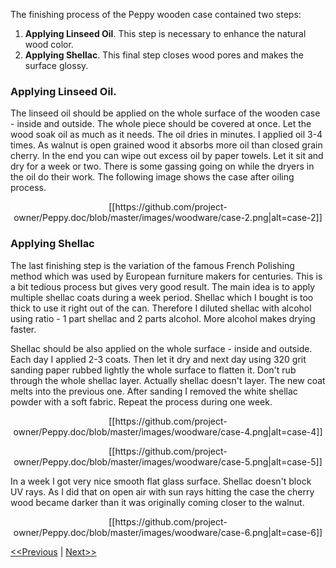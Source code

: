 The finishing process of the Peppy wooden case contained two steps:

1. **Applying Linseed Oil**. This step is necessary to enhance the natural wood color. 
2. **Applying Shellac**. This final step closes wood pores and makes the surface glossy.

### Applying Linseed Oil.
The linseed oil should be applied on the whole surface of the wooden case - inside and outside. The whole piece should be covered at once. Let the wood soak oil as much as it needs. The oil dries in minutes. I applied oil 3-4 times. As walnut is open grained wood it absorbs more oil than closed grain cherry. In the end you can wipe out excess oil by paper towels. Let it sit and dry for a week or two. There is some gassing going on while the dryers in the oil do their work. The following image shows the case after oiling process. 
<p align="center">
[[https://github.com/project-owner/Peppy.doc/blob/master/images/woodware/case-2.png|alt=case-2]]
</p>

### Applying Shellac
The last finishing step is the variation of the famous French Polishing method which was used by European furniture makers for centuries. This is a bit tedious process but gives very good result. The main idea is to apply multiple shellac coats during a week period. Shellac which I bought is too thick to use it right out of the can. Therefore I diluted shellac with alcohol using ratio - 1 part shellac and 2 parts alcohol. More alcohol makes drying faster.

Shellac should be also applied on the whole surface - inside and outside. Each day I applied 2-3 coats. Then let it dry and next day using 320 grit sanding paper rubbed lightly the whole surface to flatten it. Don't rub through the whole shellac layer. Actually shellac doesn't layer. The new coat melts into the previous one. After sanding I removed the white shellac powder with a soft fabric. Repeat the process during one week.
<p align="center">
[[https://github.com/project-owner/Peppy.doc/blob/master/images/woodware/case-4.png|alt=case-4]]
</p>
<p align="center">
[[https://github.com/project-owner/Peppy.doc/blob/master/images/woodware/case-5.png|alt=case-5]]
</p>
In a week I got very nice smooth flat glass surface. Shellac doesn't block UV rays. As I did that on open air with sun rays hitting the case the cherry wood became darker than it was originally coming closer to the walnut.
<p align="center">
[[https://github.com/project-owner/Peppy.doc/blob/master/images/woodware/case-6.png|alt=case-6]]
</p>

[<<Previous](https://github.com/project-owner/Peppy.doc/wiki/Sanding) | [Next>>](https://github.com/project-owner/Peppy.doc/wiki/Sketches)